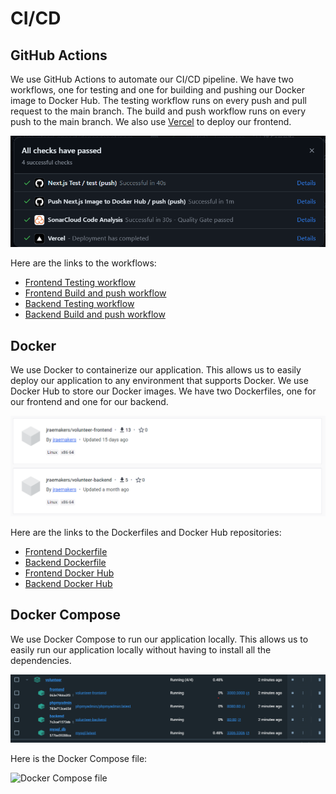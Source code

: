# CI/CD

## GitHub Actions

We use GitHub Actions to automate our CI/CD pipeline. We have two workflows, one for testing and one for building and pushing our Docker image to Docker Hub. The testing workflow runs on every push and pull request to the main branch. The build and push workflow runs on every push to the main branch. We also use [Vercel](https://volunteer-frontend-lemon.vercel.app) to deploy our frontend.

![GitHub Actions](../Images/Pipelines.png)

Here are the links to the workflows:

-   [Frontend Testing workflow](https://github.com/VolunteerConnect/VolunteerFrontend/blob/main/.github/workflows/test.yml)
-   [Frontend Build and push workflow](https://github.com/VolunteerConnect/VolunteerFrontend/blob/main/.github/workflows/main.yml)
-   [Backend Testing workflow](https://github.com/VolunteerConnect/Volunteer/blob/main/.github/workflows/test.yml)
-   [Backend Build and push workflow](https://github.com/VolunteerConnect/Volunteer/blob/main/.github/workflows/main.yml)

## Docker

We use Docker to containerize our application. This allows us to easily deploy our application to any environment that supports Docker. We use Docker Hub to store our Docker images. We have two Dockerfiles, one for our frontend and one for our backend.

![Docker Hub](../Images/Dockerhub.png)

Here are the links to the Dockerfiles and Docker Hub repositories:

-   [Frontend Dockerfile](https://github.com/VolunteerConnect/VolunteerFrontend/blob/main/Dockerfile)
-   [Backend Dockerfile](https://github.com/VolunteerConnect/Volunteer/blob/main/VolunteerBackend/Dockerfile)
-   [Frontend Docker Hub](https://hub.docker.com/r/jraemakers/volunteer-frontend)
-   [Backend Docker Hub](https://hub.docker.com/r/jraemakers/volunteer-backend)

## Docker Compose

We use Docker Compose to run our application locally. This allows us to easily run our application locally without having to install all the dependencies.

![Docker Compose](../Images/Docker.png)

Here is the Docker Compose file:

![Docker Compose file](https://github.com/VolunteerConnect/Volunteer/blob/main/docker-compose.yml)
